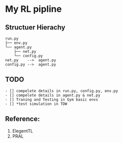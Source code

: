 # My RL pipline

## Structuer Hierachy
    run.py
    ├── env.py
    └── agent.py
        ├── net.py
        └── config.py
    net.py    -->  agent.py
    config.py -->  agent.py
## TODO 
    - [] compelete details in run.py, config.py, env.py
    - [] compelete details in agent.py & net.py
    - [] Traning and Testing in Gym basic envs
    - [] *test simulation in TDW 

## Reference:
1. ElegentTL
2. PRAL